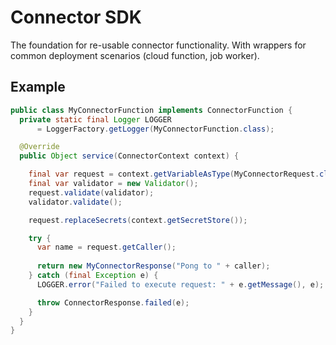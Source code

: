 # Connector SDK

The foundation for re-usable connector functionality. With wrappers for common deployment scenarios (cloud function, job worker).


## Example

```java
public class MyConnectorFunction implements ConnectorFunction {
  private static final Logger LOGGER 
      = LoggerFactory.getLogger(MyConnectorFunction.class);

  @Override
  public Object service(ConnectorContext context) {

    final var request = context.getVariableAsType(MyConnectorRequest.class);
    final var validator = new Validator();
    request.validate(validator);
    validator.validate();

    request.replaceSecrets(context.getSecretStore());

    try {
      var name = request.getCaller();
      
      return new MyConnectorResponse("Pong to " + caller);
    } catch (final Exception e) {
      LOGGER.error("Failed to execute request: " + e.getMessage(), e);

      throw ConnectorResponse.failed(e);
    }
  }
}
```